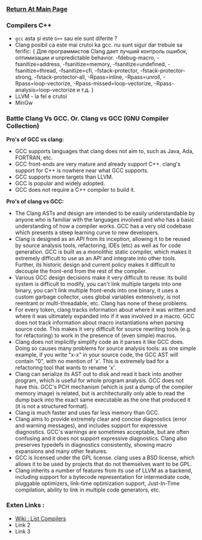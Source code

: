 ### [Return At Main Page](../README.md)

### Compilers C++
* `gcc` asta și este `G++` sau ele sunt diferite ?
* Clang posibil ca este mai crutoi ka gcc. nu sunt sigur dar trebuie sa ferific: {
	Для программистов Clang дает лучший контроль ошибок, оптимизации и unpredictable behavior. -fdebug-macro, -fsanitize=address, -fsanitize=memory, -fsanitize=undefined, -fsanitize=thread, -fsanitize=cfi, -fstack-protector, -fstack-protector-strong, -fstack-protector-all, -Rpass=inline, -Rpass=unroll, -Rpass=loop-vectorize, -Rpass-missed=loop-vectorize, -Rpass-analysis=loop-vectorize и т.д.
}
* LLVM - la fel e crutoi
* MinGw

### Battle Clang Vs GCC. Or. Clang vs GCC (GNU Compiler Collection)
**Pro's of GCC vs clang:**
* GCC supports languages that clang does not aim to, such as Java, Ada, FORTRAN, etc.
* GCC front-ends are very mature and already support C++. clang's support for C++ is nowhere near what GCC supports.
* GCC supports more targets than LLVM.
* GCC is popular and widely adopted.
* GCC does not require a C++ compiler to build it.

**Pro's of clang vs GCC:**
* The Clang ASTs and design are intended to be easily understandable by anyone who is familiar with the languages involved and who has a basic understanding of how a compiler works. GCC has a very old codebase which presents a steep learning curve to new developers.
* Clang is designed as an API from its inception, allowing it to be reused by source analysis tools, refactoring, IDEs (etc) as well as for code generation. GCC is built as a monolithic static compiler, which makes it extremely difficult to use as an API and integrate into other tools. Further, its historic design and current policy makes it difficult to decouple the front-end from the rest of the compiler.
* Various GCC design decisions make it very difficult to reuse: its build system is difficult to modify, you can't link multiple targets into one binary, you can't link multiple front-ends into one binary, it uses a custom garbage collector, uses global variables extensively, is not reentrant or multi-threadable, etc. Clang has none of these problems.
* For every token, clang tracks information about where it was written and where it was ultimately expanded into if it was involved in a macro. GCC does not track information about macro instantiations when parsing source code. This makes it very difficult for source rewriting tools (e.g. for refactoring) to work in the presence of (even simple) macros.
* Clang does not implicitly simplify code as it parses it like GCC does. Doing so causes many problems for source analysis tools: as one simple example, if you write "x-x" in your source code, the GCC AST will contain "0", with no mention of 'x'. This is extremely bad for a refactoring tool that wants to rename 'x'.
* Clang can serialize its AST out to disk and read it back into another program, which is useful for whole program analysis. GCC does not have this. GCC's PCH mechanism (which is just a dump of the compiler memory image) is related, but is architecturally only able to read the dump back into the exact same executable as the one that produced it (it is not a structured format).
* Clang is much faster and uses far less memory than GCC.
* Clang aims to provide extremely clear and concise diagnostics (error and warning messages), and includes support for expressive diagnostics. GCC's warnings are sometimes acceptable, but are often confusing and it does not support expressive diagnostics. Clang also preserves typedefs in diagnostics consistently, showing macro expansions and many other features.
* GCC is licensed under the GPL license. clang uses a BSD license, which allows it to be used by projects that do not themselves want to be GPL.
* Clang inherits a number of features from its use of LLVM as a backend, including support for a bytecode representation for intermediate code, pluggable optimizers, link-time optimization support, Just-In-Time compilation, ability to link in multiple code generators, etc.

### Exten Links :
* [Wiki : List Compilers](https://en.wikipedia.org/wiki/List_of_compilers)
* Link 2
* Link 3
